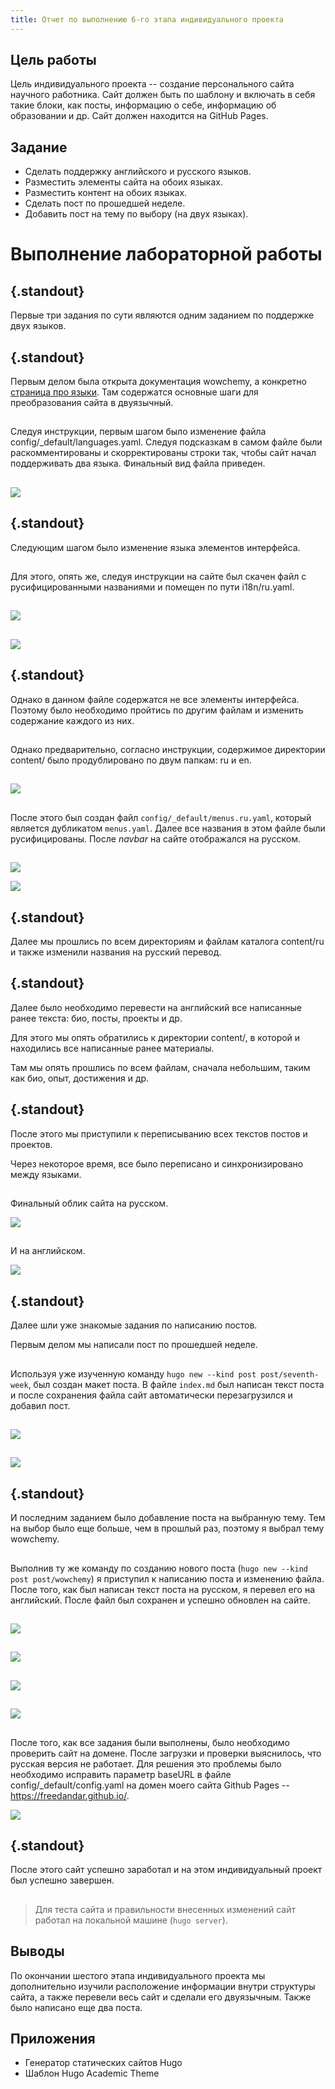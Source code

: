 ```yaml
---
title: Отчет по выполнению 6-го этапа индивидуального проекта
---
```


## Цель работы

Цель индивидуального проекта -- создание персонального сайта научного работника. 
Сайт должен быть по шаблону и включать в себя такие блоки, как посты, информацию о себе, информацию об образовании и др. Сайт должен находится на GitHub Pages. 

## Задание

- Сделать поддержку английского и русского языков.
- Разместить элементы сайта на обоих языках.
- Разместить контент на обоих языках.
- Сделать пост по прошедшей неделе.
- Добавить пост на тему по выбору (на двух языках).

# Выполнение лабораторной работы

## {.standout}

Первые три задания по сути являются одним заданием по поддержке двух языков. 

## {.standout}

Первым делом была открыта документация wowchemy, а конкретно [страница про языки](https://wowchemy.com/docs/hugo-tutorials/language/). Там содержатся основные шаги для преобразования сайта в двуязычный.

##

Следуя инструкции, первым шагом было изменение файла config/_default/languages.yaml. Следуя подсказкам в самом файле были раскомментированы и скорректированы строки так, чтобы сайт начал поддерживать два языка. Финальный вид файла приведен.

##

![](image/s-1654103176.png)

## {.standout}

Следующим шагом было изменение языка элементов интерфейса.

##

Для этого, опять же, следуя инструкции на сайте был скачен файл с русифицированными названиями и помещен по пути i18n/ru.yaml.

##

![](image/s-1654103233.png)

##

![](image/s-1654103252.png)

## {.standout}

Однако в данном файле содержатся не все элементы интерфейса. Поэтому было необходимо пройтись по другим файлам и изменить содержание каждого из них. 

##

Однако предварительно, согласно инструкции, содержимое директории content/ было продублировано по двум папкам: ru и en.

##

![](image/s-1654103281.png)

##

После этого был создан файл `config/_default/menus.ru.yaml`, который является дубликатом `menus.yaml`. Далее все названия в этом файле были русифицированы. После *navbar* на сайте отображался на русском.

##

![](image/s-1654103314.png)

![](image/s-1654103359.png)

## {.standout}

Далее мы прошлись по всем директориям и файлам каталога content/ru и также изменили названия на русский перевод.

## {.standout}

Далее было необходимо перевести на английский все написанные ранее текста: био, посты, проекты и др.

Для этого мы опять обратились к директории content/, в которой и находились все написанные ранее материалы.

Там мы опять прошлись по всем файлам, сначала небольшим, таким как био, опыт, достижения и др.

## {.standout}

После этого мы приступили к переписыванию всех текстов постов и проектов.

Через некоторое время, все было переписано и синхронизировано между языками.

##

Финальный облик сайта на русском.

![](image/s-1654103387.png)

##

И на английском.

![](image/s-1654103432.png)

## {.standout}

Далее шли уже знакомые задания по написанию постов.

Первым делом мы написали пост по прошедшей неделе.

##

Используя уже изученную команду `hugo new --kind post post/seventh-week`, был создан макет поста. В файле `index.md` был написан текст поста и после сохранения файла сайт автоматически перезагрузился и добавил пост.

##

![](image/s-1654103631.png)

##

![](image/s-1654103663.png)

## {.standout}

И последним заданием было добавление поста на выбранную тему. Тем на выбор было еще больше, чем в прошлый раз, поэтому я выбрал тему wowchemy.

##

Выполнив ту же команду по созданию нового поста (`hugo new --kind post post/wowchemy`) я приступил к написанию поста и изменению файла. После того, как был написан текст поста на русском, я перевел его на английский. После файл был сохранен и успешно обновлен на сайте.

##

![](image/s-1654103699.png)

##

![](image/s-1654103715.png)

##

![](image/s-1654103734.png)

##

![](image/s-1654103745.png)

##

После того, как все задания были выполнены, было необходимо проверить сайт на домене. После загрузки и проверки выяснилось, что русская версия не работает. Для решения это проблемы было необходимо исправить параметр baseURL в файле config/_default/config.yaml на домен моего сайта Github Pages -- https://freedandar.github.io/.

![](image/s-1654103563.png)

## {.standout}

После этого сайт успешно заработал и на этом индивидуальный проект был успешно завершен.

##

> Для теста сайта и правильности внесенных изменений сайт работал на локальной машине (`hugo server`).

## Выводы

По окончании шестого этапа индивидуального проекта мы дополнительно изучили расположение информации внутри структуры сайта, а также перевели весь сайт и сделали его двуязычным. Также было написано еще два поста.

## Приложения

- Генератор статических сайтов Hugo
- Шаблон Hugo Academic Theme
